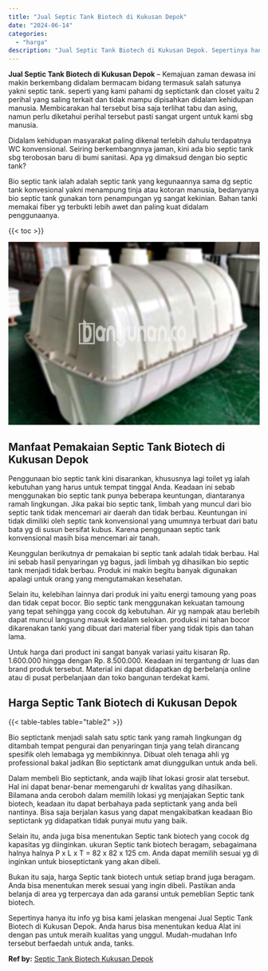 ```yaml
---
title: "Jual Septic Tank Biotech di Kukusan Depok"
date: "2024-06-14"
categories: 
  - "harga"
description: "Jual Septic Tank Biotech di Kukusan Depok. Sepertinya hanya itu info yg bisa kami jelaskan mengenai Jual Septic Tank Biotech di Kukusan Depok. Anda harus bis..."
---
```


**Jual Septic Tank Biotech di Kukusan Depok** – Kemajuan zaman dewasa ini makin berkembang didalam bermacam bidang termasuk salah satunya yakni septic tank. seperti yang kami pahami dg septictank dan closet yaitu 2 perihal yang saling terkait dan tidak mampu dipisahkan didalam kehidupan manusia. Membicarakan hal tersebut bisa saja terlihat tabu dan asing, namun perlu diketahui perihal tersebut pasti sangat urgent untuk kami sbg manusia.

Didalam kehidupan masyarakat paling dikenal terlebih dahulu terdapatnya WC konvensional. Seiring berkembangnnya jaman, kini ada bio septic tank sbg terobosan baru di bumi sanitasi. Apa yg dimaksud dengan bio septic tank?

Bio septic tank ialah adalah septic tank yang kegunaannya sama dg septic tank konvesional yakni menampung tinja atau kotoran manusia, bedanyanya bio septic tank gunakan torn penampungan yg sangat kekinian. Bahan tanki memakai fiber yg terbukti lebih awet dan paling kuat didalam penggunaanya.

{{< toc >}}

![Jual Septic Tank Biotech di Kukusan Depok](/images/jual-bio-septictank-26.png)

## Manfaat Pemakaian Septic Tank Biotech di Kukusan Depok

Penggunaan bio septic tank kini disarankan, khususnya lagi toilet yg ialah kebutuhan yang harus untuk tempat tinggal Anda. Keadaan ini sebab menggunakan bio septic tank punya beberapa keuntungan, diantaranya ramah lingkungan. Jika pakai bio septic tank, limbah yang muncul dari bio septic tank tidak mencemari air daerah dan tidak berbau. Keuntungan ini tidak dimiliki oleh septic tank konvensional yang umumnya terbuat dari batu bata yg di susun bersifat kubus. Karena penggunaan septic tank konvensional masih bisa mencemari air tanah.

Keunggulan berikutnya dr pemakaian bi septic tank adalah tidak berbau. Hal ini sebab hasil penyaringan yg bagus, jadi limbah yg dihasilkan bio septic tank menjadi tidak berbau. Produk ini makin begitu banyak digunakan apalagi untuk orang yang mengutamakan kesehatan.

Selain itu, kelebihan lainnya dari produk ini yaitu energi tamoung yang poas dan tidak cepat bocor. Bio septic tank menggunakan kekuatan tamoung yang tepat sehingga yang cocok dg kebutuhan. Air yg nampak atau berlebih dapat muncul langsung masuk kedalam selokan. produksi ini tahan bocor dikarenakan tanki yang dibuat dari material fiber yang tidak tipis dan tahan lama.

Untuk harga dari product ini sangat banyak variasi yaitu kisaran Rp. 1.600.000 hingga dengan Rp. 8.500.000. Keadaan ini tergantung dr luas dan brand produk tersebut. Material ini dapat didapatkan dg berbelanja online atau di pusat perbelanjaan dan toko bangunan terdekat kami.

## Harga Septic Tank Biotech di Kukusan Depok

{{< table-tables table="table2" >}}

Bio septictank menjadi salah satu sptic tank yang ramah lingkungan dg ditambah tempat pengurai dan penyaringan tinja yang telah dirancang spesifik oleh lemabaga yg membikinnya. Dibuat oleh tenaga ahli yg professional bakal jadikan Bio septictank amat diunggulkan untuk anda beli.

Dalam membeli Bio septictank, anda wajib lihat lokasi grosir alat tersebut. Hal ini dapat benar-benar memengaruhi dr kwalitas yang dihasilkan. Bilamana anda ceroboh dalam memilih lokasi yg menjajakan Septic tank biotech, keadaan itu dapat berbahaya pada septictank yang anda beli nantinya. Bisa saja berjalan kasus yang dapat mengakibatkan keadaan Bio septictank yg didapatkan tidak punyai mutu yang baik.

Selain itu, anda juga bisa menentukan Septic tank biotech yang cocok dg kapasitas yg diinginkan. ukuran Septic tank biotech beragam, sebagaimana halnya halnya P x L x T = 82 x 82 x 125 cm. Anda dapat memilih sesuai yg di inginkan untuk bioseptictank yang akan dibeli.

Bukan itu saja, harga Septic tank biotech untuk setiap brand juga beragam. Anda bisa menentukan merek sesuai yang ingin dibeli. Pastikan anda belanja di area yg terpercaya dan ada garansi untuk pemeblian Septic tank biotech.

Sepertinya hanya itu info yg bisa kami jelaskan mengenai Jual Septic Tank Biotech di Kukusan Depok. Anda harus bisa menentukan kedua Alat ini dengan pas untuk meraih kualitas yang unggul. Mudah-mudahan Info tersebut berfaedah untuk anda, tanks.

**Ref by:** [Septic Tank Biotech Kukusan Depok](https://id.wikipedia.org/wiki/Septic)
